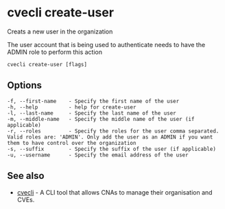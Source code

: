 # cvecli create-user

Creats a new user in the organization

The user account that is being used to authenticate needs to have the ADMIN role to perform this action

```shell
cvecli create-user [flags]
```

## Options

```
-f, --first-name    - Specify the first name of the user
-h, --help          - help for create-user
-l, --last-name     - Specify the last name of the user
-m, --middle-name   - Specify the middle name of the user (if applicable)
-r, --roles         - Specify the roles for the user comma separated. Valid roles are: 'ADMIN'. Only add the user as an ADMIN if you want them to have control over the organization
-s, --suffix        - Specify the suffix of the user (if applicable)
-u, --username      - Specify the email address of the user
```

## See also

* [cvecli](/cmd/cvecli) - A CLI tool that allows CNAs to manage their organisation and CVEs.

